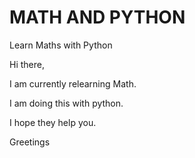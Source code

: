 # MATH AND PYTHON

Learn Maths with Python


Hi there,

I am currently relearning Math.

I am doing this with python.

I hope they help you.

Greetings
